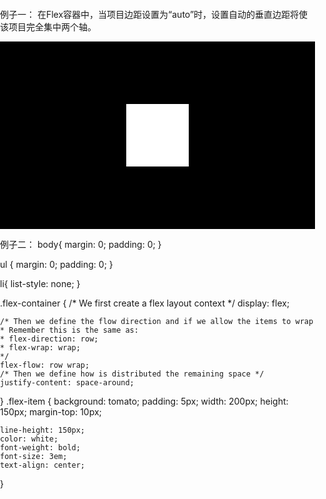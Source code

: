 例子一：
在Flex容器中，当项目边距设置为“auto”时，设置自动的垂直边距将使该项目完全集中两个轴。
<style>
    body{
        padding: 0;
        margin: 0;
    }

    .parent {
        display: flex;
        height: 300px; /* Or whatever */
        background-color: black;
    }

    .child {
        width: 100px;  /* Or whatever */
        height: 100px; /* Or whatever */
        margin: auto;  /* Magic! */
        background-color: white;
    }
</style>

<div class="parent"><div class="child"></div></div>


例子二：
body{
    margin: 0;
    padding: 0;
}

ul {
    margin: 0;
    padding: 0;
}

li{
    list-style: none;
}

.flex-container {
    /* We first create a flex layout context */
    display: flex;

    /* Then we define the flow direction and if we allow the items to wrap
    * Remember this is the same as:
    * flex-direction: row;
    * flex-wrap: wrap;
    */
    flex-flow: row wrap;
    /* Then we define how is distributed the remaining space */
    justify-content: space-around;
}
.flex-item {
    background: tomato;
    padding: 5px;
    width: 200px;
    height: 150px;
    margin-top: 10px;

    line-height: 150px;
    color: white;
    font-weight: bold;
    font-size: 3em;
    text-align: center;
}